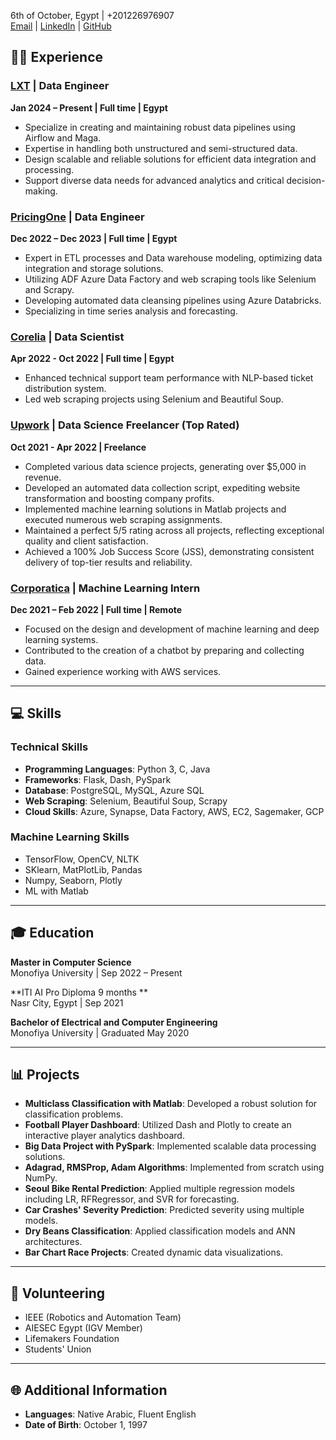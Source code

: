 6th of October, Egypt | +201226976907  
[Email](mailto:ahmedazab1235@yahoo.com) | [LinkedIn](https://www.linkedin.com/in/ahmedessam1235) | [GitHub](https://github.com/ahmedazab1235)


## 👨‍💻 Experience

### [LXT](https://www.lxt.ai/) | Data Engineer  
**Jan 2024 – Present | Full time | Egypt**  
- Specialize in creating and maintaining robust data pipelines using Airflow and Maga.
- Expertise in handling both unstructured and semi-structured data.
- Design scalable and reliable solutions for efficient data integration and processing.
- Support diverse data needs for advanced analytics and critical decision-making.

### [PricingOne](https://www.pricing.one/) | Data Engineer  
**Dec 2022 – Dec 2023 | Full time | Egypt**  
- Expert in ETL processes and Data warehouse modeling, optimizing data integration and storage solutions.
- Utilizing ADF Azure Data Factory and web scraping tools like Selenium and Scrapy.
- Developing automated data cleansing pipelines using Azure Databricks.
- Specializing in time series analysis and forecasting.

### [Corelia](https://www.corelia.ai/) | Data Scientist  
**Apr 2022 - Oct 2022 | Full time | Egypt**  
- Enhanced technical support team performance with NLP-based ticket distribution system.
- Led web scraping projects using Selenium and Beautiful Soup.
  
### [Upwork](https://www.upwork.com/freelancers/~01876e0baed413206d) | Data Science Freelancer (Top Rated)  
**Oct 2021 - Apr 2022 | Freelance**  
- Completed various data science projects, generating over $5,000 in revenue.
- Developed an automated data collection script, expediting website transformation and boosting company profits.
- Implemented machine learning solutions in Matlab projects and executed numerous web scraping assignments.
- Maintained a perfect 5/5 rating across all projects, reflecting exceptional quality and client satisfaction.
- Achieved a 100% Job Success Score (JSS), demonstrating consistent delivery of top-tier results and reliability.

### [Corporatica](https://corporatica.com/) | Machine Learning Intern  
**Dec 2021 – Feb 2022 | Full time | Remote**  
- Focused on the design and development of machine learning and deep learning systems.
- Contributed to the creation of a chatbot by preparing and collecting data.
- Gained experience working with AWS services.

---

## 💻 Skills

### Technical Skills
- **Programming Languages**: Python 3, C, Java  
- **Frameworks**: Flask, Dash, PySpark  
- **Database**: PostgreSQL, MySQL, Azure SQL  
- **Web Scraping**: Selenium, Beautiful Soup, Scrapy  
- **Cloud Skills**: Azure, Synapse, Data Factory, AWS, EC2, Sagemaker, GCP  

### Machine Learning Skills
- TensorFlow, OpenCV, NLTK  
- SKlearn, MatPlotLib, Pandas  
- Numpy, Seaborn, Plotly  
- ML with Matlab  

---

## 🎓 Education

**Master in Computer Science**  
Monofiya University | Sep 2022 – Present

**ITI AI Pro Diploma 9 months **  
Nasr City, Egypt | Sep 2021

**Bachelor of Electrical and Computer Engineering**  
Monofiya University | Graduated May 2020

---

## 📊 Projects

- **Multiclass Classification with Matlab**: Developed a robust solution for classification problems.
- **Football Player Dashboard**: Utilized Dash and Plotly to create an interactive player analytics dashboard.
- **Big Data Project with PySpark**: Implemented scalable data processing solutions.
- **Adagrad, RMSProp, Adam Algorithms**: Implemented from scratch using NumPy.
- **Seoul Bike Rental Prediction**: Applied multiple regression models including LR, RFRegressor, and SVR for forecasting.
- **Car Crashes' Severity Prediction**: Predicted severity using multiple models.
- **Dry Beans Classification**: Applied classification models and ANN architectures.
- **Bar Chart Race Projects**: Created dynamic data visualizations.

---

## 🌟 Volunteering
- IEEE (Robotics and Automation Team)
- AIESEC Egypt (IGV Member)
- Lifemakers Foundation
- Students' Union

---

## 🌐 Additional Information

- **Languages**: Native Arabic, Fluent English  
- **Date of Birth**: October 1, 1997
